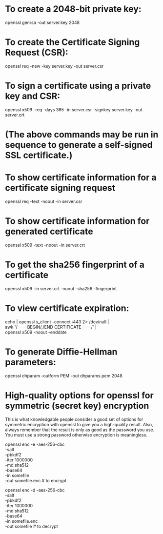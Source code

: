 # To create a 2048-bit private key:
openssl genrsa -out server.key 2048

# To create the Certificate Signing Request (CSR):
openssl req -new -key server.key -out server.csr

# To sign a certificate using a private key and CSR:
openssl x509 -req -days 365 -in server.csr -signkey server.key -out server.crt

# (The above commands may be run in sequence to generate a self-signed SSL certificate.)

# To show certificate information for a certificate signing request
openssl req -text -noout -in server.csr

# To show certificate information for generated certificate
openssl x509 -text -noout -in server.crt 

# To get the sha256 fingerprint of a certificate
openssl x509 -in server.crt -noout -sha256 -fingerprint

# To view certificate expiration:
echo | openssl s_client -connect <hostname>:443 2> /dev/null | \
awk '/-----BEGIN/,/END CERTIFICATE-----/' | \
openssl x509 -noout -enddate

# To generate Diffie-Hellman parameters:
openssl dhparam -outform PEM -out dhparams.pem 2048

# High-quality options for openssl for symmetric (secret key) encryption
  
This is what knowledgable people consider a good set of options for 
symmetric encryption with openssl to give you a high-quality result.
Also, always remember that the result is only as good as the password
you use. You must use a strong password otherwise encryption is meaningless.
  
openssl enc -e -aes-256-cbc \
  -salt \
  -pbkdf2 \
  -iter 1000000 \
  -md sha512 \
  -base64 \
  -in somefile \
  -out somefile.enc # to encrypt

openssl enc -d -aes-256-cbc \
  -salt \
  -pbkdf2 \
  -iter 1000000 \
  -md sha512 \
  -base64 \
  -in somefile.enc \
  -out somefile # to decrypt

  
